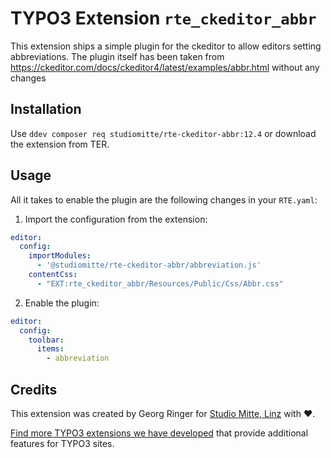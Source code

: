 # TYPO3 Extension `rte_ckeditor_abbr`

This extension ships a simple plugin for the ckeditor to allow editors setting abbreviations. The plugin itself has been taken from https://ckeditor.com/docs/ckeditor4/latest/examples/abbr.html without any changes

## Installation

Use `ddev composer req studiomitte/rte-ckeditor-abbr:12.4` or download the extension from TER.

## Usage

All it takes to enable the plugin are the following changes in your `RTE.yaml`:

1. Import the configuration from the extension:

```yaml
editor:
  config:
    importModules:
      - '@studiomitte/rte-ckeditor-abbr/abbreviation.js'
    contentCss:
      - "EXT:rte_ckeditor_abbr/Resources/Public/Css/Abbr.css"
```

2. Enable the plugin:

```yaml
editor:
  config:
    toolbar:
      items:
        - abbreviation
```


## Credits

This extension was created by Georg Ringer for [Studio Mitte, Linz](https://studiomitte.com) with ♥.

[Find more TYPO3 extensions we have developed](https://www.studiomitte.com/loesungen/typo3) that provide additional features for TYPO3 sites. 
